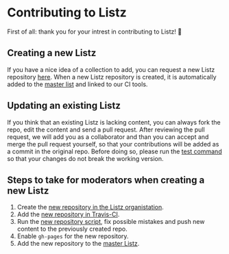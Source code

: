 # Contributing to Listz

First of all: thank you for your intrest in contributing to Listz! 🎉

## Creating a new Listz

If you have a nice idea of a collection to add, you can request a new Listz repository [here](https://github.com/listz/listz/issues/new?template=request-a-new-listz-repository.md). When a new Listz repository is created, it is automatically added to the [master list](https://github.com/listz/listz-all) and linked to our CI tools.

## Updating an existing Listz

If you think that an existing Listz is lacking content, you can always fork the repo, edit the content and send a pull request.
After reviewing the pull request, we will add you as a collaborator and than you can accept and merge the pull request yourself, so that your contributions will be added as a commit in the original repo. Before doing so, please run the [test command](https://github.com/listz/listz-template#how-to-use) so that your changes do not break the working version.

## Steps to take for moderators when creating a new Listz

1. Create the [new repository in the Listz organistation](https://github.com/organizations/listz/repositories/new).
2. Add the [new repository in Travis-CI](https://travis-ci.org/organizations/listz/repositories).
3. Run the [new repository script](https://github.com/listz/listz-template/blob/master/new.sh), fix possible mistakes and push new content to the previously created repo.
4. Enable `gh-pages` for the new repository.
5. Add the new repository to the [master Listz](https://github.com/listz/listz-all).
